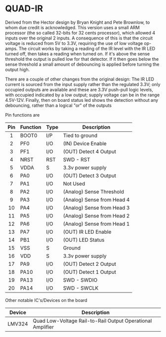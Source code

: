 QUAD-IR
=======

Derived from the Hector design by Bryan Knight and Pete Brownlow, to whom due credit is acknowledged. This version uses 
a small ARM processor (the so called 32-bits for 32 cents processor), which allowed 4 inputs over the original 2 inputs. 
A consequence of this is that the circuit voltage is reduced from 5V to 3.3V, requiring the use of low voltage op-amps. 
The circuit works by taking a reading of the IR level with the IR LED turned off, then takes a reading when turned on. 
If it's above the sense threshold the output is pulled low for that detector. If it then goes below the sense threshold 
a small amount of debouncing is applied before turning the output high.

There are a couple of other changes from the original design: The IR LED current is sourced from the input supply rather 
than the regulated 3.3V; only occupied outputs are available and these are 3.3V push-pull logic levels, with occupied 
indicated by a low output; supply voltage can be in the range 4.5V-12V. Finally, then on board status led shows the 
detection without any debouncing, rather than a logical "or" of the outputs

Pin functions are

| Pin | Function | Type | Description                |
|:---:| -------- | ---- | -------------------------- | 
| 1   | BOOT0    | I/P  | Tied to ground             |
| 2   | PF0      | I/O  | (IN) Device Enable         |
| 3   | PF1      | I/O  | (OUT) Detect 4 Output      |
| 4   | NRST     | RST  | SWD - RST                  |
| 5   | VDDA     | S    | 3.3v power supply          |
| 6   | PA0      | I/O  | (OUT) Detect 3 Output      |
| 7   | PA1      | I/O  | Not Used                   |
| 8   | PA2      | I/O  | (Analog) Sense Threshold   |
| 9   | PA3      | I/O  | (Analog) Sense from Head 4 |
| 10  | PA4      | I/O  | (Analog) Sense from Head 3 |
| 11  | PA5      | I/O  | (Analog) Sense from Head 2 |
| 12  | PA6      | I/O  | (Analog) Sense from Head 1 |
| 13  | PA7      | I/O  | (OUT) IR LED Enable        |
| 14  | PB1      | I/O  | (OUT) LED Status           |
| 15  | VSS      | S    | Ground                     |
| 16  | VDD      | S    | 3.3v power supply          |
| 17  | PA9      | I/O  | (OUT) Detect 2 Output      |
| 18  | PA10     | I/O  | (OUT) Detect 1 Output      |
| 19  | PA13     | I/O  | SWD - SWDIO                |
| 20  | PA14     | I/O  | SWD - SWCLK                |

Other notable IC's/Devices on the board

| Device       | Description                                                                                   |
| -----------  | --------------------------------------------------------------------------------------------- |
| LMV324       | Quad Low-Voltage Rail-to-Rail Output Operational Amplifier                                    |

